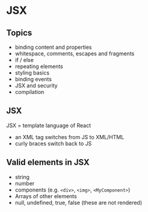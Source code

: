 # JSX

## Topics

- binding content and properties
- whitespace, comments, escapes and fragments
- if / else
- repeating elements
- styling basics
- binding events
- JSX and security
- compilation

## JSX

JSX = template language of React

- an XML tag switches from JS to XML/HTML
- curly braces switch back to JS

## Valid elements in JSX

- string
- number
- components (e.g. `<div>`, `<img>`, `<MyComponent>`)
- Arrays of other elements
- null, undefined, true, false (these are not rendered)
